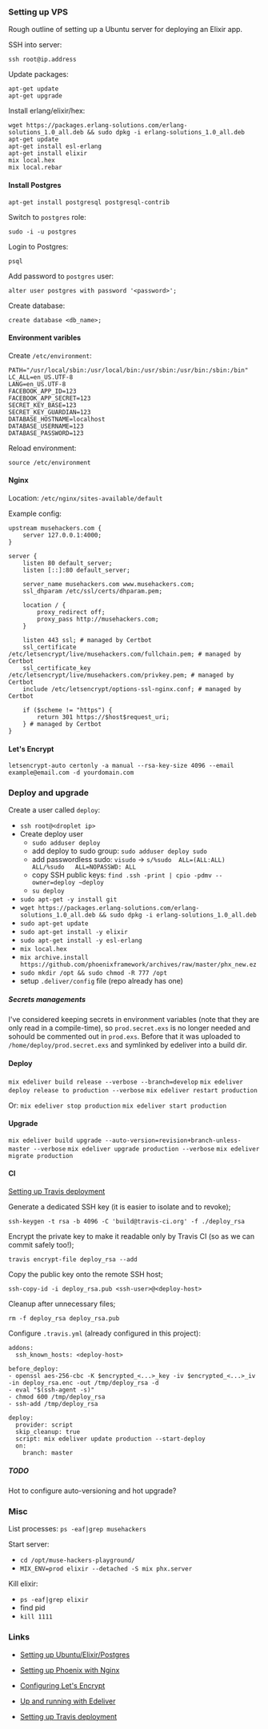 
### Setting up VPS

Rough outline of setting up a Ubuntu server for deploying an Elixir app.

SSH into server:

```
ssh root@ip.address
```

Update packages:

```
apt-get update
apt-get upgrade
```

Install erlang/elixir/hex:

```
wget https://packages.erlang-solutions.com/erlang-solutions_1.0_all.deb && sudo dpkg -i erlang-solutions_1.0_all.deb
apt-get update
apt-get install esl-erlang
apt-get install elixir
mix local.hex
mix local.rebar
```

#### Install Postgres

```
apt-get install postgresql postgresql-contrib
```

Switch to `postgres` role:

```
sudo -i -u postgres
```

Login to Postgres:

```
psql
```

Add password to `postgres` user:

```
alter user postgres with password '<password>';
```

Create database:

```
create database <db_name>;
```

#### Environment varibles

Create `/etc/environment`:

```
PATH="/usr/local/sbin:/usr/local/bin:/usr/sbin:/usr/bin:/sbin:/bin"
LC_ALL=en_US.UTF-8
LANG=en_US.UTF-8
FACEBOOK_APP_ID=123
FACEBOOK_APP_SECRET=123
SECRET_KEY_BASE=123
SECRET_KEY_GUARDIAN=123
DATABASE_HOSTNAME=localhost
DATABASE_USERNAME=123
DATABASE_PASSWORD=123
```

Reload environment:

```
source /etc/environment
```

#### Nginx

Location: `/etc/nginx/sites-available/default`

Example config:

```
upstream musehackers.com {
    server 127.0.0.1:4000;
}

server {
    listen 80 default_server;
    listen [::]:80 default_server;

    server_name musehackers.com www.musehackers.com;
    ssl_dhparam /etc/ssl/certs/dhparam.pem;

    location / {
        proxy_redirect off;
        proxy_pass http://musehackers.com;
    }

    listen 443 ssl; # managed by Certbot
    ssl_certificate /etc/letsencrypt/live/musehackers.com/fullchain.pem; # managed by Certbot
    ssl_certificate_key /etc/letsencrypt/live/musehackers.com/privkey.pem; # managed by Certbot
    include /etc/letsencrypt/options-ssl-nginx.conf; # managed by Certbot

    if ($scheme != "https") {
        return 301 https://$host$request_uri;
    } # managed by Certbot
}
```

#### Let's Encrypt

```
letsencrypt-auto certonly -a manual --rsa-key-size 4096 --email example@email.com -d yourdomain.com
```

### Deploy and upgrade

Create a user called `deploy`:

- `ssh root@<droplet ip>`
- Create deploy user
  - `sudo adduser deploy`
  - add deploy to sudo group: `sudo adduser deploy sudo`
  - add passwordless sudo: `visudo` ->  `s/%sudo  ALL=(ALL:ALL) ALL/%sudo   ALL=NOPASSWD: ALL`
  - copy SSH public keys: `find .ssh -print | cpio -pdmv --owner=deploy ~deploy`
  - `su deploy`
- `sudo apt-get -y install git`
- `wget https://packages.erlang-solutions.com/erlang-solutions_1.0_all.deb && sudo dpkg -i erlang-solutions_1.0_all.deb`
- `sudo apt-get update`
- `sudo apt-get install -y elixir`
- `sudo apt-get install -y esl-erlang`
- `mix local.hex`
- `mix archive.install https://github.com/phoenixframework/archives/raw/master/phx_new.ez`
- `sudo mkdir /opt && sudo chmod -R 777 /opt`
- setup `.deliver/config` file (repo already has one)

##### Secrets managements

I've considered keeping secrets in environment variables (note that they are only read in a compile-time), so `prod.secret.exs` is no longer needed and sohould be commented out in `prod.exs`. Before that it was uploaded to `/home/deploy/prod.secret.exs` and symlinked by edeliver into a build dir.

#### Deploy

`mix edeliver build release --verbose --branch=develop`
`mix edeliver deploy release to production --verbose`
`mix edeliver restart production`

Or:
`mix edeliver stop production`
`mix edeliver start production`

#### Upgrade

`mix edeliver build upgrade --auto-version=revision+branch-unless-master --verbose`
`mix edeliver upgrade production --verbose`
`mix edeliver migrate production`

#### CI

[Setting up Travis deployment](`https://oncletom.io/2016/travis-ssh-deploy/`)

Generate a dedicated SSH key (it is easier to isolate and to revoke);

```
ssh-keygen -t rsa -b 4096 -C 'build@travis-ci.org' -f ./deploy_rsa
```

Encrypt the private key to make it readable only by Travis CI (so as we can commit safely too!);

```
travis encrypt-file deploy_rsa --add
```

Copy the public key onto the remote SSH host;

```
ssh-copy-id -i deploy_rsa.pub <ssh-user>@<deploy-host>
```

Cleanup after unnecessary files;

```
rm -f deploy_rsa deploy_rsa.pub
```


Configure `.travis.yml` (already configured in this project):

```
addons:
  ssh_known_hosts: <deploy-host>

before_deploy:
- openssl aes-256-cbc -K $encrypted_<...>_key -iv $encrypted_<...>_iv -in deploy_rsa.enc -out /tmp/deploy_rsa -d
- eval "$(ssh-agent -s)"
- chmod 600 /tmp/deploy_rsa
- ssh-add /tmp/deploy_rsa

deploy:
  provider: script
  skip_cleanup: true
  script: mix edeliver update production --start-deploy
  on:
    branch: master
```

##### TODO

Hot to configure auto-versioning and hot upgrade?

### Misc

List processes: `ps -eaf|grep musehackers`

Start server:
* `cd /opt/muse-hackers-playground/`
* `MIX_ENV=prod elixir --detached -S mix phx.server`

Kill elixir:
* `ps -eaf|grep elixir`
* find pid
* `kill 1111`

### Links

* [Setting up Ubuntu/Elixir/Postgres](https://gist.github.com/peterrudenko/d3fa7809462708e1bc88fd2319de23d5)

* [Setting up Phoenix with Nginx](https://medium.com/@a4word/setting-up-phoenix-elixir-with-nginx-and-letsencrypt-ada9398a9b2c)

* [Configuring Let's Encrypt](https://www.digitalocean.com/community/tutorials/how-to-secure-nginx-with-let-s-encrypt-on-ubuntu-16-04)

* [Up and running with Edeliver](https://gist.github.com/peterrudenko/701331647e66760e76aa1d36afa31b1b)

* [Setting up Travis deployment](https://oncletom.io/2016/travis-ssh-deploy/)
